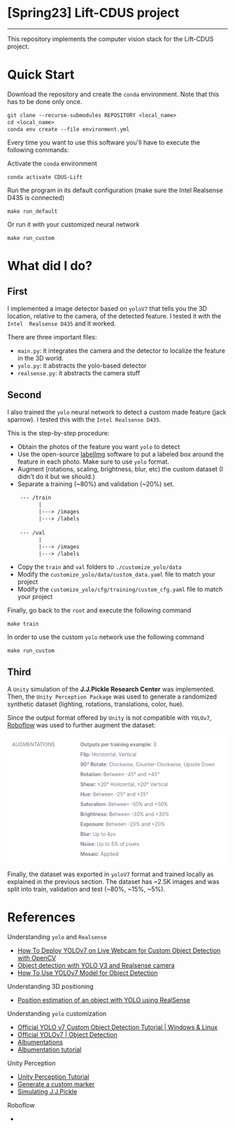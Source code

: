 # [Spring23] Lift-CDUS project
---
This repository implements the computer vision stack for the Lift-CDUS project.

# Quick Start

Download the repository and create the `conda` environment. Note that this has 
to be done only once.

```
git clone --recurse-submodules REPOSITORY <local_name>
cd <local_name>
conda env create --file environment.yml
```

Every time you want to use this software you'll have to execute the following 
commands:

Activate the `conda` environment 

```
conda activate CDUS-Lift
```

Run the program in its default configuration (make sure the Intel Realsense D435 
is connected)

```
make run_default
```

Or run it with your customized neural network

```
make run_custom
```

# What did I do?

## First
I implemented a image detector based on `yoloV7` that tells you the 3D location,
relative to the camera, of the detected feature. I tested it with the `Intel 
Realsense D435` and it worked.

There are three important files: 
- `main.py`: it integrates the camera and the detector to localize the feature 
in the 3D world. 
- `yolo.py`: it abstracts the yolo-based detector 
- `realsense.py`: it abstracts the camera stuff 

## Second
I also trained the `yolo` neural network to detect a custom made feature (jack 
sparrow). I tested this with the `Intel Realsense D435`.

This is the step-by-step procedure:

- Obtain the photos of the feature you want `yolo` to detect
- Use the open-source [labelImg](https://github.com/heartexlabs/labelImg) 
software to put a labeled box around the feature in each photo. Make sure to use
`yolo` format.
- Augment (rotations, scaling, brightness, blur, etc) the custom dataset 
(I didn't do it but we should.)
- Separate a training (\~80%) and validation (\~20%) set.
```
    --- /train
          |
          |---> /images
          |---> /labels
    
    --- /val
          |
          |---> /images
          |---> /labels
```
- Copy the `train` and `val` folders to `./customize_yolo/data`
- Modify the `customize_yolo/data/custom_data.yaml` file to match your project 
- Modify the `customize_yolo/cfg/training/custom_cfg.yaml` file to match your project 

Finally, go back to the `root` and execute the following command 

```
make train
```

In order to use the custom `yolo` network use the following command

```
make run_custom
```

## Third

A `Unity` simulation of the **J.J.Pickle Research Center** was implemented. 
Then, the `Unity Perception Package` was used to generate a randomized synthetic
dataset (lighting, rotations, translations, color, hue). 

Since the output format offered by `Unity` is not compatible with `YOLOv7`, 
[Roboflow](https://app.roboflow.com/) was used to further augment the dataset:

![Roboflow Augmentation](./doc/img/roboflow_augmentation.png)

Finally, the dataset was exported in `yoloV7` format and trained locally as 
explained in the previous section. The dataset has ~2.5K images and was split 
into train, validation and test (~80%, ~15%, ~5%).

# References

Understanding `yolo` and `Realsense`

- [How To Deploy YOLOv7 on Live Webcam for Custom Object Detection with OpenCV](https://www.youtube.com/watch?v=XzUMigbYRUI&t=452s)
- [Object detection with YOLO V3 and Realsense camera](https://www.youtube.com/watch?v=6Ps7oOqoJaw&t=376s)
- [How To Use YOLOv7 Model for Object Detection](https://www.youtube.com/watch?v=IboFrLHwxDg&t=10s)

Understanding 3D positioning

- [Position estimation of an object with YOLO using RealSense](https://www.youtube.com/watch?v=--81OoXMvlw&t=260s)

Understanding `yolo` customization

- [Official YOLO v7 Custom Object Detection Tutorial | Windows & Linux](https://www.youtube.com/watch?v=-QWxJ0j9EY8&t=1s)
- [Official YOLOv7 | Object Detection](https://www.youtube.com/watch?v=n0Lp59zjQPE&t=2s)
- [Albumentations](https://albumentations.ai/docs/)
- [Albumentation tutorial](https://www.youtube.com/watch?v=rAdLwKJBvPM&list=PLhhyoLH6IjfxeoooqP9rhU3HJIAVAJ3Vz&index=12&t=39s)

Unity Perception

- [Unity Perception Tutorial](https://www.youtube.com/watch?v=mkVE2Yhe454&t=1251s)
- [Generate a custom marker](https://www.youtube.com/watch?v=om6QtMb_wwo&t=146s)
- [Simulating J.J.Pickle](https://www.youtube.com/watch?v=ddy12WHqt-M&t=492s)

Roboflow

- 
